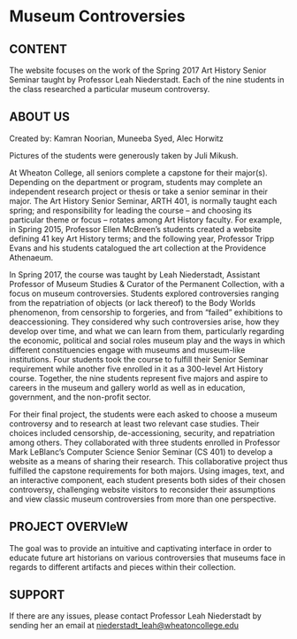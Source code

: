 # Museum Controversies

CONTENT
-------
The website focuses on the work of the Spring 2017 Art History Senior Seminar taught by Professor Leah Niederstadt. Each of the nine students in the class researched a particular museum controversy. 

ABOUT US
--------
Created by:
Kamran Noorian, Muneeba Syed, Alec Horwitz

Pictures of the students were generously taken by Juli Mikush. 

At Wheaton College, all seniors complete a capstone for their major(s). Depending on the department or program, students may complete an independent research project or thesis or take a senior seminar in their major. The Art History Senior Seminar, ARTH 401, is normally taught each spring; and responsibility for leading the course – and choosing its particular theme or focus – rotates among Art History faculty. For example, in Spring 2015, Professor Ellen McBreen’s students created a website defining 41 key Art History terms; and the following year, Professor Tripp Evans and his students catalogued the art collection at the Providence Athenaeum.



In Spring 2017, the course was taught by Leah Niederstadt, Assistant Professor of Museum Studies & Curator of the Permanent Collection, with a focus on museum controversies. Students explored controversies ranging from the repatriation of objects (or lack thereof) to the Body Worlds phenomenon, from censorship to forgeries, and from “failed” exhibitions to deaccessioning. They considered why such controversies arise, how they develop over time, and what we can learn from them, particularly regarding the economic, political and social roles museum play and the ways in which different constituencies engage with museums and museum-like institutions. Four students took the course to fulfill their Senior Seminar requirement while another five enrolled in it as a 300-level Art History course. Together, the nine students represent five majors and aspire to careers in the museum and gallery world as well as in education, government, and the non-profit sector.



For their final project, the students were each asked to choose a museum controversy and to research at least two relevant case studies. Their choices included censorship, de-accessioning, security, and repatriation among others. They collaborated with three students enrolled in Professor Mark LeBlanc’s Computer Science Senior Seminar (CS 401) to develop a website as a means of sharing their research. This collaborative project thus fulfilled the capstone requirements for both majors. Using images, text, and an interactive component, each student presents both sides of their chosen controversy, challenging website visitors to reconsider their assumptions and view classic museum controversies from more than one perspective. 

PROJECT OVERVIeW
----------------
The goal was to provide an intuitive and captivating interface in order to educate future art historians on various controversies that museums face in regards to different artifacts and pieces within their collection. 

SUPPORT
-------
If there are any issues, please contact Professor Leah Niederstadt by sending her an email at niederstadt_leah@wheatoncollege.edu


